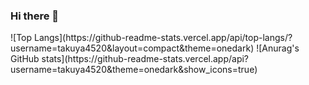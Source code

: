 ### Hi there 👋
<p align="left">
  ![Top Langs](https://github-readme-stats.vercel.app/api/top-langs/?username=takuya4520&layout=compact&theme=onedark)
  ![Anurag's GitHub stats](https://github-readme-stats.vercel.app/api?username=takuya4520&theme=onedark&show_icons=true)
</p>
